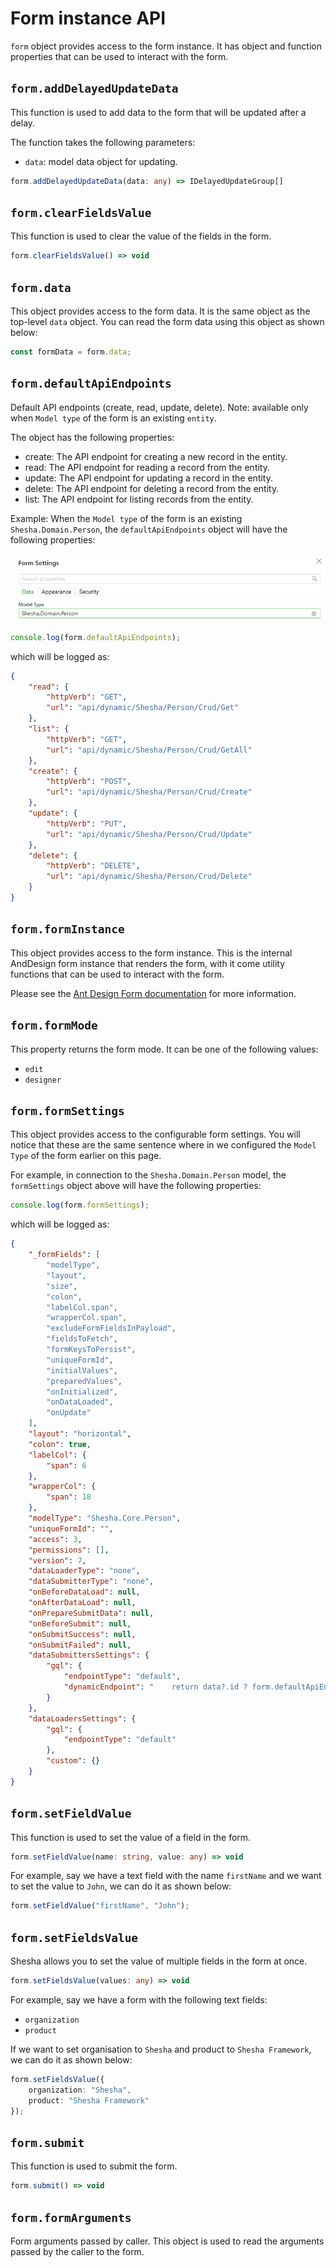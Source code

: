 # Form instance API

`form` object provides access to the form instance. It has object and function properties that can be used to interact with the form.

## `form.addDelayedUpdateData`

This function is used to add data to the form that will be updated after a delay.

The function takes the following parameters:

- `data`: model data object for updating.

```typescript
form.addDelayedUpdateData(data: any) => IDelayedUpdateGroup[]
```

## `form.clearFieldsValue`

This function is used to clear the value of the fields in the form.

```typescript
form.clearFieldsValue() => void
```

## `form.data`

This object provides access to the form data. It is the same object as the top-level `data` object. You can read the form data using this object as shown below:

```typescript
const formData = form.data;
```

## `form.defaultApiEndpoints`

Default API endpoints (create, read, update, delete). Note: available only when `Model type` of the form is an existing `entity`.

The object has the following properties:
- create: The API endpoint for creating a new record in the entity.  
- read: The API endpoint for reading a record from the entity.
- update: The API endpoint for updating a record in the entity.
- delete: The API endpoint for deleting a record from the entity.
- list: The API endpoint for listing records from the entity.

Example: When the `Model type` of the form is an existing `Shesha.Domain.Person`, the `defaultApiEndpoints` object will have the following properties:

![Model binding](./images/model-binding.png)


```typescript
console.log(form.defaultApiEndpoints);
```  

which will be logged as:

```json
{
    "read": {
        "httpVerb": "GET",
        "url": "api/dynamic/Shesha/Person/Crud/Get"
    },
    "list": {
        "httpVerb": "GET",
        "url": "api/dynamic/Shesha/Person/Crud/GetAll"
    },
    "create": {
        "httpVerb": "POST",
        "url": "api/dynamic/Shesha/Person/Crud/Create"
    },
    "update": {
        "httpVerb": "PUT",
        "url": "api/dynamic/Shesha/Person/Crud/Update"
    },
    "delete": {
        "httpVerb": "DELETE",
        "url": "api/dynamic/Shesha/Person/Crud/Delete"
    }
}
```

## `form.formInstance`

This object provides access to the form instance. This is the internal AndDesign form instance that renders the form, with it come utility functions that can be used to interact with the form.

Please see the [Ant Design Form documentation](https://ant.design/components/form) for more information.

## `form.formMode` 

This property returns the form mode. It can be one of the following values:
- `edit`
- `designer`

## `form.formSettings`

This object provides access to the configurable form settings. You will notice that these are the same sentence where in we configured the `Model Type` of the form earlier on this page.

For example, in connection to the `Shesha.Domain.Person` model, the `formSettings` object above will have the following properties:

```typescript
console.log(form.formSettings);
```

which will be logged as:

```json
{
    "_formFields": [
        "modelType",
        "layout",
        "size",
        "colon",
        "labelCol.span",
        "wrapperCol.span",
        "excludeFormFieldsInPayload",
        "fieldsToFetch",
        "formKeysToPersist",
        "uniqueFormId",
        "initialValues",
        "preparedValues",
        "onInitialized",
        "onDataLoaded",
        "onUpdate"
    ],
    "layout": "horizontal",
    "colon": true,
    "labelCol": {
        "span": 6
    },
    "wrapperCol": {
        "span": 18
    },
    "modelType": "Shesha.Core.Person",
    "uniqueFormId": "",
    "access": 3,
    "permissions": [],
    "version": 7,
    "dataLoaderType": "none",
    "dataSubmitterType": "none",
    "onBeforeDataLoad": null,
    "onAfterDataLoad": null,
    "onPrepareSubmitData": null,
    "onBeforeSubmit": null,
    "onSubmitSuccess": null,
    "onSubmitFailed": null,
    "dataSubmittersSettings": {
        "gql": {
            "endpointType": "default",
            "dynamicEndpoint": "    return data?.id ? form.defaultApiEndpoints.update : form.defaultApiEndpoints.create"
        }
    },
    "dataLoadersSettings": {
        "gql": {
            "endpointType": "default"
        },
        "custom": {}
    }
}
```

## `form.setFieldValue`  

This function is used to set the value of a field in the form.

```typescript
form.setFieldValue(name: string, value: any) => void
```

For example, say we have a text field with the name `firstName` and we want to set the value to `John`, we can do it as shown below:

```typescript
form.setFieldValue("firstName", "John");
```

## `form.setFieldsValue`

Shesha allows you to set the value of multiple fields in the form at once.

```typescript
form.setFieldsValue(values: any) => void
```

For example, say we have a form with the following text fields: 
- `organization`
- `product`

If we want to set organisation to `Shesha` and product to `Shesha Framework`, we can do it as shown below:

```typescript
form.setFieldsValue({
    organization: "Shesha",
    product: "Shesha Framework"
});
```

## `form.submit`

This function is used to submit the form.

```typescript
form.submit() => void
```

## `form.formArguments`

Form arguments passed by caller. This object is used to read the arguments passed by the caller to the form.